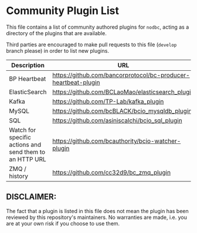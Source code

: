 # Community Plugin List

This file contains a list of community authored plugins for `nodbc`, acting as a directory of the plugins that are available.

Third parties are encouraged to make pull requests to this file (`develop` branch please) in order to list new plugins.

| Description | URL |
| ----------- | --- |
| BP Heartbeat  | https://github.com/bancorprotocol/bc-producer-heartbeat-plugin |
| ElasticSearch | https://github.com/BCLaoMao/elasticsearch_plugin |
| Kafka | https://github.com/TP-Lab/kafka_plugin |
| MySQL | https://github.com/bcBLACK/bcio_mysqldb_plugin |
| SQL | https://github.com/asiniscalchi/bcio_sql_plugin |
| Watch for specific actions and send them to an HTTP URL | https://github.com/bcauthority/bcio-watcher-plugin |
| ZMQ / history | https://github.com/cc32d9/bc_zmq_plugin |

## DISCLAIMER:

The fact that a plugin is listed in this file does not mean the plugin has been reviewed by this repository's maintainers.  No warranties are made, i.e. you are at your own risk if you choose to use them.
